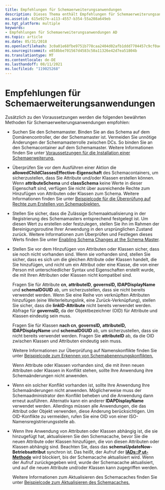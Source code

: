 ```yaml
---
title: Empfehlungen für Schemaerweiterungsanwendungen
description: Dieses Thema enthält Empfehlungen für Schemaerweiterungsanwendungen.
ms.assetid: 615e927e-a113-4557-b354-55a208a649eb
ms.tgt_platform: multiple
keywords:
- Empfehlungen für Schemaerweiterungsanwendungen AD
ms.topic: article
ms.date: 05/31/2018
ms.openlocfilehash: 3c0a01e68fbe9751b778caa2404d02afb1ddd7704457c9cf0aedcc914387ab5f
ms.sourcegitcommit: e858bbe701567d4583c50a11326e42d7ea51804b
ms.translationtype: MT
ms.contentlocale: de-DE
ms.lasthandoff: 08/11/2021
ms.locfileid: "119025268"
---
```

# <a name="recommendations-for-schema-extension-applications"></a>Empfehlungen für Schemaerweiterungsanwendungen

Zusätzlich zu den Voraussetzungen werden die folgenden bewährten Methoden für Schemaerweiterungsanwendungen empfohlen:

-   Suchen Sie den Schemamaster. Binden Sie an das Schema auf dem Domänencontroller, der der Schemamaster ist. Vermeiden Sie unnötige Änderungen der Schemamasterrolle zwischen DCs. So binden Sie an den Schemacontainer auf dem Schemamaster. Weitere Informationen finden Sie unter [Voraussetzungen für die Installation einer Schemaerweiterung.](prerequisites-for-installing-a-schema-extension.md)
-   Überprüfen Sie vor dem Ausführen einer Aktion die **allowedChildClassesEffective-Eigenschaft** des Schemacontainers, um sicherzustellen, dass Sie Attribute und/oder Klassen erstellen können. Wenn **attributeSchema** und **classSchema** keine Werte in dieser Eigenschaft sind, verfügen Sie nicht über ausreichende Rechte zum Hinzufügen von Attributen oder Klassen zum Schema. Weitere Informationen finden Sie unter [Beispielcode für die Überprüfung auf Rechte zum Erstellen von Schemaobjekten.](example-code-for-checking-for-rights-to-create-schema-objects.md)
-   Stellen Sie sicher, dass die Zulässige Schemaaktualisierung in der Registrierung des Schemamasters entsprechend festgelegt ist. Um diesen Wert zu erstellen oder festzulegen, stellen Sie ihn im Rahmen der Bereinigungsroutine Ihrer Anwendung in den ursprünglichen Zustand zurück. Weitere Informationen zum Überprüfen und Festlegen dieses Werts finden Sie unter [Enabling Schema Changes at the Schema Master](enabling-schema-changes-at-the-schema-master.md).
-   Stellen Sie vor dem Hinzufügen von Attributen oder Klassen sicher, dass sie noch nicht vorhanden sind. Wenn sie vorhanden sind, stellen Sie sicher, dass es sich um die gleichen Attribute oder Klassen handelt, die Sie hinzufügen, und nicht um ein Attribut oder eine Klasse, die von einer Person mit unterschiedlicher Syntax und Eigenschaften erstellt wurde, die mit Ihren Attributen oder Klassen nicht kompatibel sind.

    Fragen Sie für Attribute **cn**, **attributeID**, **governsID,** **lDAPDisplayName** und **schemaIDGUID** ab, um sicherzustellen, dass sie nicht bereits verwendet werden. Wenn Sie eine Reihe von verknüpften Attributen hinzufügen (eine Weiterleitungslink, eine Zurück-Verknüpfung), stellen Sie sicher, dass die **linkID-Attribute** nicht bereits verwendet werden. Abfrage für **governsID,** da der Objektbezeichner (OID) für Attribute und Klassen eindeutig sein muss.

    Fragen Sie für Klassen **nach cn**, **governsID,** **attributeID,** **lDAPDisplayName** und **schemaIDGUID** ab, um sicherzustellen, dass sie nicht bereits verwendet werden. Fragen Sie **attributeID** ab, da die OID zwischen Klassen und Attributen eindeutig sein muss.

    Weitere Informationen zur Überprüfung auf Namenskonflikte finden Sie unter [Beispielcode zum Erkennen von Schemabenennungskonflikten.](example-code-for-detecting-schema-naming-collisions.md)

    Wenn Attribute oder Klassen vorhanden sind, die mit ihren neuen Attributen oder Klassen in Konflikt stehen, sollte Ihre Anwendung ihre Schemaänderungen nicht anwenden.

-   Wenn ein solcher Konflikt vorhanden ist, sollte Ihre Anwendung Ihre Schemaänderungen nicht anwenden. Möglicherweise muss der Schemaadministrator den Konflikt beheben und die Anwendung dann erneut ausführen. Alternativ kann ein anderer **lDAPDisplayName** verwendet werden. Allerdings müssen alle Anwendungen, die das Attribut oder Objekt verwenden, diese Änderung berücksichtigen. Um OID-Konflikte zu vermeiden, rufen Sie eine OID von einer ISO-Namensregistrierungsstelle ab.
-   Wenn Ihre Anwendung von Attributen oder Klassen abhängig ist, die sie hinzugefügt hat, aktualisieren Sie den Schemacache, bevor Sie die neuen Attribute oder Klassen hinzufügen, die von diesen Attributen oder Klassen abhängig sind. Beachten Sie, dass das **schemaUpdateNow-Betriebsattribut** synchron ist. Das heißt, der Aufruf der [**IADs::P ut-Methode**](/windows/desktop/api/iads/nf-iads-iads-put) wird blockiert, bis der Schemacache aktualisiert wird. Wenn der Aufruf zurückgegeben wird, wurde der Schemacache aktualisiert, und auf die neuen Attribute und/oder Klassen kann zugegriffen werden.

    Weitere Informationen zum Aktualisieren des Schemacaches finden Sie unter [Beispielcode zum Aktualisieren des Schemacaches.](example-code-for-updating-the-schema-cache.md)

 

 